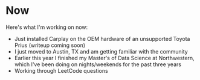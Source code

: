 # Now


Here's what I'm working on now:

* Just installed Carplay on the OEM hardware of an unsupported Toyota Prius (writeup coming soon)
* I just moved to Austin, TX and am getting familiar with the community
* Earlier this year I finished my Master's of Data Science at Northwestern, which I've been doing on nights/weekends for the past three years
* Working through LeetCode questions
